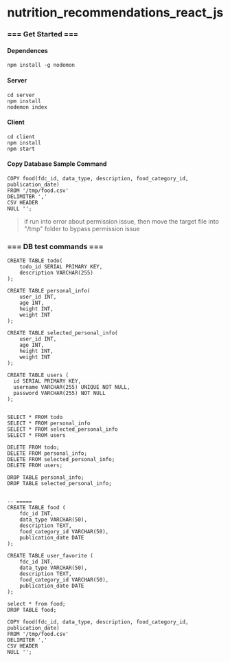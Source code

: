 # nutrition_recommendations_react_js

### === Get Started ===
#### Dependences
```
npm install -g nodemon
```
#### Server
```
cd server
npm install
nodemon index
```
#### Client
```
cd client
npm install
npm start
```

#### Copy Database Sample Command
```
COPY food(fdc_id, data_type, description, food_category_id, publication_date)
FROM '/tmp/food.csv'
DELIMITER ','
CSV HEADER
NULL '';
```
> if run into error about permission issue, then move the target file into "/tmp" folder to bypass permission issue

### === DB test commands ===
```
CREATE TABLE todo(
	todo_id SERIAL PRIMARY KEY,
	description VARCHAR(255)
);

CREATE TABLE personal_info(
	user_id INT,
	age INT,
	height INT,
	weight INT
);

CREATE TABLE selected_personal_info(
	user_id INT,
	age INT,
	height INT,
	weight INT
);

CREATE TABLE users (
  id SERIAL PRIMARY KEY,
  username VARCHAR(255) UNIQUE NOT NULL,
  password VARCHAR(255) NOT NULL
);


SELECT * FROM todo
SELECT * FROM personal_info
SELECT * FROM selected_personal_info
SELECT * FROM users

DELETE FROM todo;
DELETE FROM personal_info;
DELETE FROM selected_personal_info;
DELETE FROM users;

DROP TABLE personal_info;
DROP TABLE selected_personal_info;


-- =====
CREATE TABLE food (
  	fdc_id INT,
	data_type VARCHAR(50),
	description TEXT,
	food_category_id VARCHAR(50),
	publication_date DATE
);

CREATE TABLE user_favorite (
  	fdc_id INT,
	data_type VARCHAR(50),
	description TEXT,
	food_category_id VARCHAR(50),
	publication_date DATE
);

select * from food;
DROP TABLE food;

COPY food(fdc_id, data_type, description, food_category_id, publication_date)
FROM '/tmp/food.csv'
DELIMITER ','
CSV HEADER
NULL '';
```